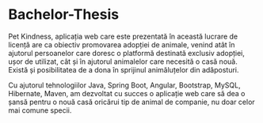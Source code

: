 # Bachelor-Thesis

Pet Kindness, aplicația web care este prezentată în această lucrare de licență are ca
obiectiv promovarea adopției de animale, venind atât în ajutorul persoanelor care doresc o
platformă destinată exclusiv adopției, ușor de utilizat, cât și în ajutorul animalelor care necesită o
casă nouă. Există și posibilitatea de a dona în sprijinul animăluțelor din adăposturi.

Cu ajutorul tehnologiilor Java, Spring Boot, Angular, Bootstrap, MySQL, Hibernate, Maven, am
dezvoltat cu succes o aplicație web care să dea o șansă pentru o nouă casă oricărui tip de animal
de companie, nu doar celor mai comune specii.
